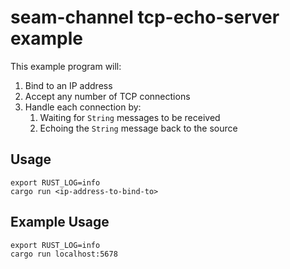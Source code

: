 # seam-channel tcp-echo-server example

This example program will:

1. Bind to an IP address
2. Accept any number of TCP connections
3. Handle each connection by:
    1. Waiting for `String` messages to be received
    2. Echoing the `String` message back to the source

## Usage

```
export RUST_LOG=info
cargo run <ip-address-to-bind-to>
```

## Example Usage

```
export RUST_LOG=info
cargo run localhost:5678
```